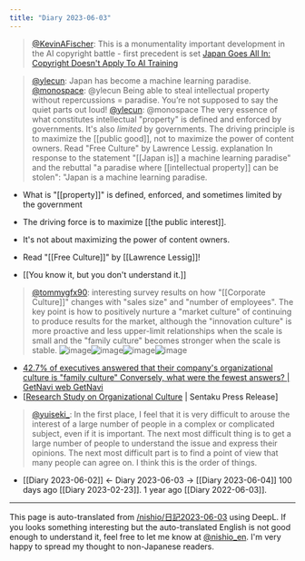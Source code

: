 ```yaml
---
title: "Diary 2023-06-03"
---
```



> [@KevinAFischer](https://twitter.com/KevinAFischer/status/1663997321099526145?s=20): This is a monumentality important development in the AI copyright battle - first precedent is set
> [Japan Goes All In: Copyright Doesn't Apply To AI Training](https://technomancers.ai/japan-goes-all-in-copyright-doesnt-apply-to-ai-training/)

> [@ylecun](https://twitter.com/ylecun/status/1664313215310807041?s=20): Japan has become a machine learning paradise.
> [@monospace](https://twitter.com/monospace/status/1664315870879924231?s=20): @ylecun Being able to steal intellectual property without repercussions = paradise.
> You’re not supposed to say the quiet parts out loud!
> [@ylecun](https://twitter.com/ylecun/status/1664318390935212032?s=20): @monospace The very essence of what constitutes intellectual "property" is defined and enforced by governments.
> It's also *limited* by governments.
> The driving principle is to maximize the [[public good]], not to maximize the power of content owners.
> Read "Free Culture" by Lawrence Lessig.
explanation
In response to the statement "[[Japan is]] a machine learning paradise" and the rebuttal "a paradise where [[intellectual property]] can be stolen": "Japan is a machine learning paradise.
- What is "[[property]]" is defined, enforced, and sometimes limited by the government
- The driving force is to maximize [[the public interest]].
- It's not about maximizing the power of content owners.
- Read "[[Free Culture]]" by [[Lawrence Lessig]]!

- [[You know it, but you don't understand it.]]

> [@tommygfx90](https://twitter.com/tommygfx90/status/1664751389468160002): interesting survey results on how "[[Corporate Culture]]" changes with "sales size" and "number of employees".
> The key point is how to positively nurture a "market culture" of continuing to produce results for the market, although the "innovation culture" is more proactive and less upper-limit relationships when the scale is small and the "family culture" becomes stronger when the scale is stable.
> ![image](https://pbs.twimg.com/media/FxpUHFGaEAAIHsd.jpg)![image](https://pbs.twimg.com/media/FxpUJSNakAAu4xf.jpg)![image](https://pbs.twimg.com/media/FxpVPx2aEAAZALP.jpg)![image](https://pbs.twimg.com/media/FxpVXqSaMAEhIhy.jpg)
- [42.7% of executives answered that their company's organizational culture is "family culture" Conversely, what were the fewest answers? | GetNavi web GetNavi](https://getnavi.jp/business/868568/)
- [[Research Study on Organizational Culture](https://prtimes.jp/main/html/rd/p/000000093.000029010.html) | Sentaku Press Release]


> [@yuiseki_](https://twitter.com/yuiseki_/status/1664950028455264256): In the first place, I feel that it is very difficult to arouse the interest of a large number of people in a complex or complicated subject, even if it is important. The next most difficult thing is to get a large number of people to understand the issue and express their opinions. The next most difficult part is to find a point of view that many people can agree on. I think this is the order of things.

- [[Diary 2023-06-02]] ← Diary 2023-06-03 → [[Diary 2023-06-04]]
100 days ago [[Diary 2023-02-23]].
1 year ago [[Diary 2022-06-03]].
---
This page is auto-translated from [/nishio/日記2023-06-03](https://scrapbox.io/nishio/日記2023-06-03) using DeepL. If you looks something interesting but the auto-translated English is not good enough to understand it, feel free to let me know at [@nishio_en](https://twitter.com/nishio_en). I'm very happy to spread my thought to non-Japanese readers.